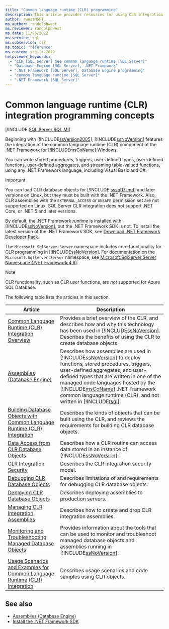 ```yaml
---
title: "Common language runtime (CLR) programming"
description: This article provides resources for using CLR integration with SQL Server, which allows you to write server-side modules using any .NET Framework language.
author: rwestMSFT
ms.author: randolphwest
ms.reviewer: randolphwest
ms.date: 11/25/2022
ms.service: sql
ms.subservice: clr
ms.topic: "reference"
ms.custom: seo-lt-2019
helpviewer_keywords:
  - "CLR [SQL Server] See common language runtime [SQL Server]"
  - "Database Engine [SQL Server], .NET Framework"
  - ".NET Framework [SQL Server], Database Engine programming"
  - "common language runtime [SQL Server]"
  - ".NET Framework [SQL Server]"
---
```

# Common language runtime (CLR) integration programming concepts

[!INCLUDE [SQL Server SQL MI](../../includes/applies-to-version/sql-asdbmi.md)]

Beginning with [!INCLUDE[ssVersion2005](../../includes/ssversion2005-md.md)], [!INCLUDE[ssNoVersion](../../includes/ssnoversion-md.md)] features the integration of the common language runtime (CLR) component of the .NET Framework for [!INCLUDE[msCoName](../../includes/msconame-md.md)] Windows.

You can write stored procedures, triggers, user-defined types, user-defined functions, user-defined aggregates, and streaming table-valued functions, using any .NET Framework language, including Visual Basic and C#.

> [!IMPORTANT]  
> You can load CLR database objects for [!INCLUDE [sssql17-md](../../includes/sssql17-md.md)] and later versions on Linux, but they must be built with the .NET Framework. Also, CLR assemblies with the `EXTERNAL_ACCESS` or `UNSAFE` permission set are not supported on Linux. SQL Server CLR integration does not support .NET Core, or .NET 5 and later versions.

By default, the .NET Framework *runtime* is installed with [!INCLUDE[ssNoVersion](../../includes/ssnoversion-md.md)], but the .NET Framework SDK is not. To install the latest version of the .NET Framework SDK, see [Download .NET Framework Developer Pack](https://dotnet.microsoft.com/download/dotnet-framework).

The `Microsoft.SqlServer.Server` namespace includes core functionality for CLR programming in [!INCLUDE[ssNoVersion](../../includes/ssnoversion-md.md)]. For documentation on the `Microsoft.SqlServer.Server` namespace, see [Microsoft.SqlServer.Server Namespace (.NET Framework 4.8)](/dotnet/api/microsoft.sqlserver.server?view=netframework-4.8&preserve-view=true).

> [!NOTE]  
> CLR functionality, such as CLR user functions, are *not* supported for Azure SQL Database.

The following table lists the articles in this section.

| Article | Description |
| --- | --- |
| [Common Language Runtime (CLR) Integration Overview](../../relational-databases/clr-integration/common-language-runtime-integration-overview.md) | Provides a brief overview of the CLR, and describes how and why this technology has been used in [!INCLUDE[ssNoVersion](../../includes/ssnoversion-md.md)]. Describes the benefits of using the CLR to create database objects. |
| [Assemblies (Database Engine)](../../relational-databases/clr-integration/assemblies-database-engine.md) | Describes how assemblies are used in [!INCLUDE[ssNoVersion](../../includes/ssnoversion-md.md)] to deploy functions, stored procedures, triggers, user-defined aggregates, and user-defined types that are written in one of the managed code languages hosted by the [!INCLUDE[msCoName](../../includes/msconame-md.md)] .NET Framework common language runtime (CLR), and not written in [!INCLUDE[tsql](../../includes/tsql-md.md)]. |
| [Building Database Objects with Common Language Runtime (CLR) Integration](../../relational-databases/clr-integration/database-objects/building-database-objects-with-common-language-runtime-clr-integration.md) | Describes the kinds of objects that can be built using the CLR, and reviews the requirements for building CLR database objects. |
| [Data Access from CLR Database Objects](../../relational-databases/clr-integration/data-access/data-access-from-clr-database-objects.md) | Describes how a CLR routine can access data stored in an instance of [!INCLUDE[ssNoVersion](../../includes/ssnoversion-md.md)]. |
| [CLR Integration Security](../../relational-databases/clr-integration/security/clr-integration-security.md) | Describes the CLR integration security model. |
| [Debugging CLR Database Objects](../../relational-databases/clr-integration/debugging-clr-database-objects.md) | Describes limitations of and requirements for debugging CLR database objects. |
| [Deploying CLR Database Objects](../../relational-databases/clr-integration/deploying-clr-database-objects.md) | Describes deploying assemblies to production servers. |
| [Managing CLR Integration Assemblies](../../relational-databases/clr-integration/assemblies/managing-clr-integration-assemblies.md) | Describes how to create and drop CLR integration assemblies. |
| [Monitoring and Troubleshooting Managed Database Objects](../../relational-databases/clr-integration/monitoring-and-troubleshooting-managed-database-objects.md) | Provides information about the tools that can be used to monitor and troubleshoot managed database objects and assemblies running in [!INCLUDE[ssNoVersion](../../includes/ssnoversion-md.md)]. |
| [Usage Scenarios and Examples for Common Language Runtime (CLR) Integration](/previous-versions/sql/sql-server-2016/ms131078(v=sql.130)) | Describes usage scenarios and code samples using CLR objects. |

## See also

- [Assemblies (Database Engine)](../../relational-databases/clr-integration/assemblies-database-engine.md)
- [Install the .NET Framework SDK](https://dotnet.microsoft.com/download/dotnet-framework)

